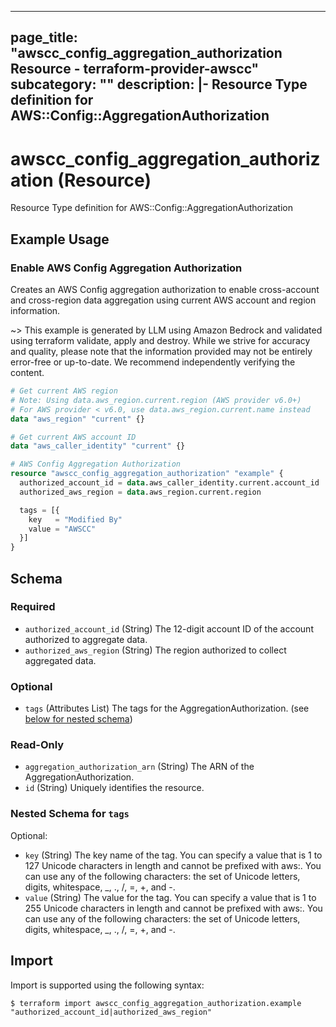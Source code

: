 
---
page_title: "awscc_config_aggregation_authorization Resource - terraform-provider-awscc"
subcategory: ""
description: |-
  Resource Type definition for AWS::Config::AggregationAuthorization
---

# awscc_config_aggregation_authorization (Resource)

Resource Type definition for AWS::Config::AggregationAuthorization

## Example Usage

### Enable AWS Config Aggregation Authorization

Creates an AWS Config aggregation authorization to enable cross-account and cross-region data aggregation using current AWS account and region information.

~> This example is generated by LLM using Amazon Bedrock and validated using terraform validate, apply and destroy. While we strive for accuracy and quality, please note that the information provided may not be entirely error-free or up-to-date. We recommend independently verifying the content.

```terraform
# Get current AWS region
# Note: Using data.aws_region.current.region (AWS provider v6.0+)
# For AWS provider < v6.0, use data.aws_region.current.name instead
data "aws_region" "current" {}

# Get current AWS account ID
data "aws_caller_identity" "current" {}

# AWS Config Aggregation Authorization
resource "awscc_config_aggregation_authorization" "example" {
  authorized_account_id = data.aws_caller_identity.current.account_id
  authorized_aws_region = data.aws_region.current.region

  tags = [{
    key   = "Modified By"
    value = "AWSCC"
  }]
}
```

<!-- schema generated by tfplugindocs -->
## Schema

### Required

- `authorized_account_id` (String) The 12-digit account ID of the account authorized to aggregate data.
- `authorized_aws_region` (String) The region authorized to collect aggregated data.

### Optional

- `tags` (Attributes List) The tags for the AggregationAuthorization. (see [below for nested schema](#nestedatt--tags))

### Read-Only

- `aggregation_authorization_arn` (String) The ARN of the AggregationAuthorization.
- `id` (String) Uniquely identifies the resource.

<a id="nestedatt--tags"></a>
### Nested Schema for `tags`

Optional:

- `key` (String) The key name of the tag. You can specify a value that is 1 to 127 Unicode characters in length and cannot be prefixed with aws:. You can use any of the following characters: the set of Unicode letters, digits, whitespace, _, ., /, =, +, and -.
- `value` (String) The value for the tag. You can specify a value that is 1 to 255 Unicode characters in length and cannot be prefixed with aws:. You can use any of the following characters: the set of Unicode letters, digits, whitespace, _, ., /, =, +, and -.

## Import

Import is supported using the following syntax:

```shell
$ terraform import awscc_config_aggregation_authorization.example "authorized_account_id|authorized_aws_region"
```
